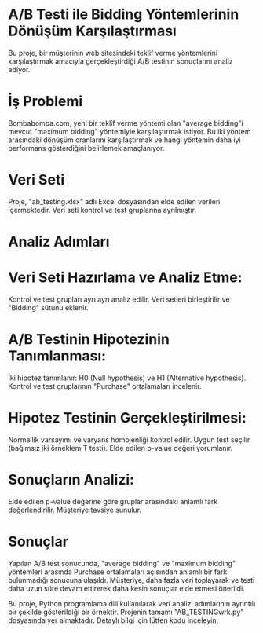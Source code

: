 # A/B Testi ile Bidding Yöntemlerinin Dönüşüm Karşılaştırması

Bu proje, bir müşterinin web sitesindeki teklif verme yöntemlerini karşılaştırmak amacıyla gerçekleştirdiği A/B testinin sonuçlarını analiz ediyor.

# İş Problemi

Bombabomba.com, yeni bir teklif verme yöntemi olan "average bidding"i mevcut "maximum bidding" yöntemiyle karşılaştırmak istiyor. Bu iki yöntem arasındaki dönüşüm oranlarını karşılaştırmak ve hangi yöntemin daha iyi performans gösterdiğini belirlemek amaçlanıyor.

# Veri Seti

Proje, "ab_testing.xlsx" adlı Excel dosyasından elde edilen verileri içermektedir. Veri seti kontrol ve test gruplarına ayrılmıştır.


# Analiz Adımları
# Veri Seti Hazırlama ve Analiz Etme:

Kontrol ve test grupları ayrı ayrı analiz edilir.
Veri setleri birleştirilir ve "Bidding" sütunu eklenir.

# A/B Testinin Hipotezinin Tanımlanması:

İki hipotez tanımlanır: H0 (Null hypothesis) ve H1 (Alternative hypothesis).
Kontrol ve test gruplarının "Purchase" ortalamaları incelenir.

# Hipotez Testinin Gerçekleştirilmesi:

Normallik varsayımı ve varyans homojenliği kontrol edilir.
Uygun test seçilir (bağımsız iki örneklem T testi).
Elde edilen p-value değeri yorumlanır.

# Sonuçların Analizi:

Elde edilen p-value değerine göre gruplar arasındaki anlamlı fark değerlendirilir.
Müşteriye tavsiye sunulur.

# Sonuçlar

Yapılan A/B test sonucunda, "average bidding" ve "maximum bidding" yöntemleri arasında Purchase ortalamaları açısından anlamlı bir fark bulunmadığı sonucuna ulaşıldı. Müşteriye, daha fazla veri toplayarak ve testi daha uzun süre devam ettirerek daha kesin sonuçlar elde etmesi önerildi.

Bu proje, Python programlama dili kullanılarak veri analizi adımlarının ayrıntılı bir şekilde gösterildiği bir örnektir. Projenin tamamı "AB_TESTINGwrk.py" dosyasında yer almaktadır. Detaylı bilgi için lütfen kodu inceleyin.
